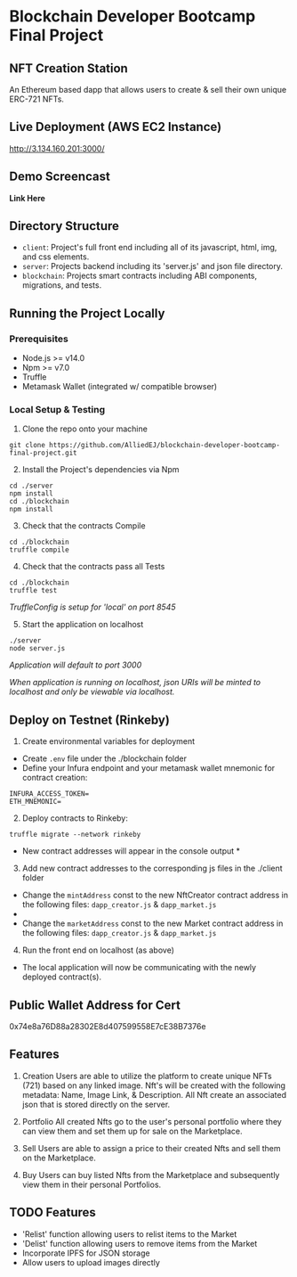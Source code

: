 # Blockchain Developer Bootcamp Final Project
## NFT Creation Station
An Ethereum based dapp that allows users to create & sell their own unique ERC-721 NFTs.

## Live Deployment (AWS EC2 Instance)
http://3.134.160.201:3000/

## Demo Screencast
**Link Here**

## Directory Structure
- ```client```: Project's full front end including all of its javascript, html, img, and css elements.
- ```server```: Projects backend including its 'server.js' and json file directory.
- ```blockchain```: Projects smart contracts including ABI components, migrations, and tests.

## Running the Project Locally
### Prerequisites
- Node.js >= v14.0
- Npm >= v7.0
- Truffle
- Metamask Wallet (integrated w/ compatible browser)

### Local Setup & Testing
1. Clone the repo onto your machine
```
git clone https://github.com/AlliedEJ/blockchain-developer-bootcamp-final-project.git
```
2. Install the Project's dependencies via Npm
```
cd ./server
npm install
cd ./blockchain
npm install
```

3. Check that the contracts Compile
```
cd ./blockchain
truffle compile
```

4. Check that the contracts pass all Tests
```
cd ./blockchain
truffle test
```
  *TruffleConfig is setup for 'local' on port 8545*


5. Start the application on localhost
```
./server
node server.js
```
  *Application will default to port 3000*

  *When application is running on localhost, json URIs will be minted to localhost and only be viewable via localhost.*

## Deploy on Testnet (Rinkeby)
1. Create environmental variables for deployment
- Create ```.env``` file under the ./blockchain folder
- Define your Infura endpoint and your metamask wallet mnemonic for contract creation:
```
INFURA_ACCESS_TOKEN=
ETH_MNEMONIC=
```

2. Deploy contracts to Rinkeby:
```
truffle migrate --network rinkeby
```
* New contract addresses will appear in the console output *

3. Add new contract addresses to the corresponding js files in the ./client folder
- Change the ```mintAddress``` const to the new NftCreator contract address in the following files: ```dapp_creator.js``` & ```dapp_market.js```
- 
- Change the ```marketAddress``` const to the new Market contract address in the following files: ```dapp_creator.js``` & ```dapp_market.js```

4. Run the front end on localhost (as above)
- The local application will now be communicating with the newly deployed contract(s).

## Public Wallet Address for Cert
0x74e8a76D88a28302E8d407599558E7cE38B7376e

## Features
1. Creation
Users are able to utilize the platform to create unique NFTs (721) based on any linked image. Nft's will be created with the following metadata: Name, Image Link, & Description. All Nft create an associated json that is stored directly on the server.

2. Portfolio
All created Nfts go to the user's personal portfolio where they can view them and set them up for sale on the Marketplace.

3. Sell
Users are able to assign a price to their created Nfts and sell them on the Marketplace. 

4. Buy
Users can buy listed Nfts from the Marketplace and subsequently view them in their personal Portfolios.

## TODO Features
- 'Relist' function allowing users to relist items to the Market
- 'Delist' function allowing users to remove items from the Market
- Incorporate IPFS for JSON storage
- Allow users to upload images directly
